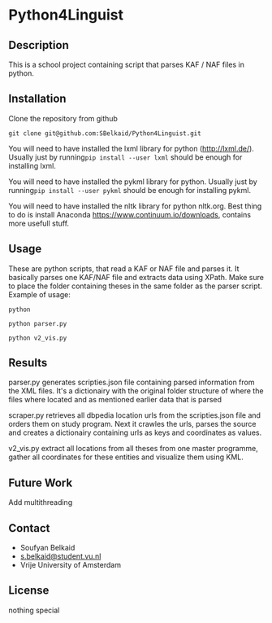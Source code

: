 Python4Linguist
=============

Description
----------
This is a school project containing script that parses KAF / NAF files in python.

Installation
-----------
Clone the repository from github

````shell
git clone git@github.com:SBelkaid/Python4Linguist.git
````
You will need to have installed the lxml library for python (http://lxml.de/). Usually just by running`pip install --user lxml` should be enough for installing lxml.

You will need to have installed the pykml library for python. Usually just by running`pip install --user pykml` should be enough for installing pykml.

You will need to have installed the nltk library for python nltk.org. Best thing to do is install Anaconda https://www.continuum.io/downloads, contains more usefull stuff. 

Usage
-----

These are python scripts, that read a KAF or NAF file and parses it. It basically parses one KAF/NAF file
and extracts data using XPath. Make sure to place the folder containing theses in the same folder as the parser script. Example of usage:

```shell
python

python parser.py

python v2_vis.py
```

Results
-------------
parser.py generates scripties.json file containing parsed information from the XML files. It's a dictionairy
with the original folder structure of where the files where located and as mentioned earlier data that is parsed

scraper.py retrieves all dbpedia location urls from the scripties.json file and orders them on study program. Next it crawles the urls, parses the source and creates a dictionairy containing urls as keys and coordinates as values.

v2_vis.py extract all locations from all theses from one master programme, gather all coordinates for these entities and visualize them using KML.

Future Work
------
Add multithreading

Contact
------

* Soufyan Belkaid
* s.belkaid@student.vu.nl
* Vrije University of Amsterdam

License
------
nothing special
